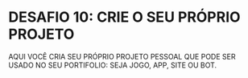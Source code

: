 # DESAFIO 10: CRIE O SEU PRÓPRIO PROJETO
AQUI VOCÊ CRIA SEU PRÓPRIO PROJETO PESSOAL QUE PODE SER USADO NO SEU PORTIFOLIO: SEJA JOGO, APP, SITE OU BOT.
